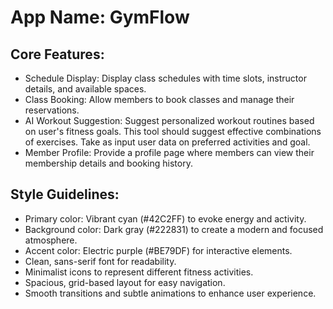 # **App Name**: GymFlow

## Core Features:

- Schedule Display: Display class schedules with time slots, instructor details, and available spaces.
- Class Booking: Allow members to book classes and manage their reservations.
- AI Workout Suggestion: Suggest personalized workout routines based on user's fitness goals. This tool should suggest effective combinations of exercises. Take as input user data on preferred activities and goal.
- Member Profile: Provide a profile page where members can view their membership details and booking history.

## Style Guidelines:

- Primary color: Vibrant cyan (#42C2FF) to evoke energy and activity.
- Background color: Dark gray (#222831) to create a modern and focused atmosphere.
- Accent color: Electric purple (#BE79DF) for interactive elements.
- Clean, sans-serif font for readability.
- Minimalist icons to represent different fitness activities.
- Spacious, grid-based layout for easy navigation.
- Smooth transitions and subtle animations to enhance user experience.